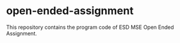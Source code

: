 # open-ended-assignment
This repository contains the program code of ESD MSE Open Ended Assignment.
